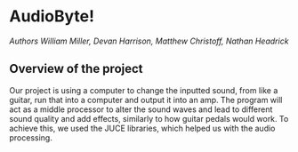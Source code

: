 # **AudioByte!**

*Authors William Miller, Devan Harrison, Matthew Christoff, Nathan Headrick*

## Overview of the project
Our project is using a computer to change the inputted sound, from like a guitar, run that into a computer and output it into an amp. The program will act as a middle processor to alter the sound waves and lead to different sound quality and add effects, similarly to how guitar pedals would work. To achieve this, we used the JUCE libraries, which helped us with the audio processing.
